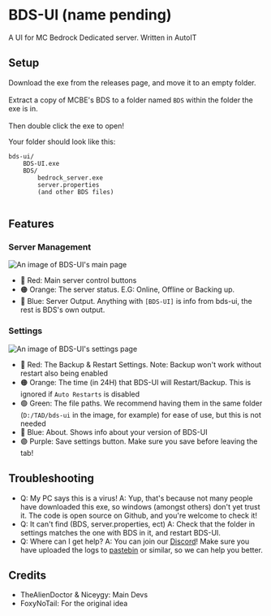 # BDS-UI (name pending)
A UI for MC Bedrock Dedicated server. Written in AutoIT

## Setup

Download the exe from the releases page, and move it to an empty folder. <br></br>
Extract a copy of MCBE's BDS to a folder named `BDS` within the folder the exe is in.<br></br>
Then double click the exe to open! 

Your folder should look like this:
``` plaintext
bds-ui/
    BDS-UI.exe
    BDS/
        bedrock_server.exe
        server.properties
        (and other BDS files)
  
```

## Features

### Server Management
![An image of BDS-UI's main page](https://github.com/UFO-Studios/bds-ui/assets/80964340/189e9689-f0dd-4a74-9af7-8046a814d4c9)

- 🔴 Red: Main server control buttons
- 🟠 Orange: The server status. E.G: Online, Offline or Backing up.
- 🔵 Blue: Server Output. Anything with `[BDS-UI]` is info from bds-ui, the rest is BDS's own output.

### Settings
 ![An image of BDS-UI's settings page](https://github.com/UFO-Studios/bds-ui/assets/80964340/bab98037-248d-4989-a943-6b3058dd9739)

- 🔴 Red: The Backup & Restart Settings. Note: Backup won't work without restart also being enabled
- 🟠 Orange: The time (in 24H) that BDS-UI will Restart/Backup. This is ignored if `Auto Restarts` is disabled
- 🟢 Green: The file paths. We recommend having them in the same folder (`D:/TAD/bds-ui` in the image, for example) for ease of use, but this is not needed
- 🔵 Blue: About. Shows info about your version of BDS-UI
- 🟣 Purple: Save settings button. Make sure you save before leaving the tab!

## Troubleshooting
- Q: My PC says this is a virus! A: Yup, that's because not many people have downloaded this exe, so windows (amongst others) don't yet trust it. The code is open source on Github, and you're welcome to check it!
- Q: It can't find (BDS, server.properties, ect) A: Check that the folder in settings matches the one with BDS in it, and restart BDS-UI.
- Q: Where can I get help? A: You can join our [Discord](https://thealiendoctor.com/r/Discord)! Make sure you have uploaded the logs to [pastebin](https://pastebin.com) or similar, so we can help you better.


## Credits
- TheAlienDoctor & Niceygy: Main Devs
- FoxyNoTail: For the original idea
